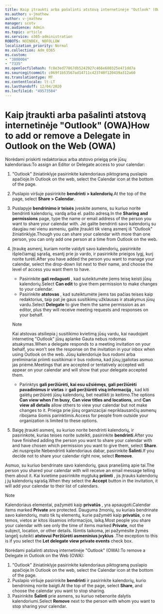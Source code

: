```yaml
---
title: Kaip įtraukti arba pašalinti atstovą internetinėje "Outlook" (OWA)
ms.author: v-jmathew
author: v-jmathew
manager: scotv
ms.audience: Admin
ms.topic: article
ms.service: o365-administration
ROBOTS: NOINDEX, NOFOLLOW
localization_priority: Normal
ms.collection: Adm_O365
ms.custom:
- "3800004"
- "7335"
ms.openlocfilehash: fc8e3ed77867db5242927c466e680325e471dd7a
ms.sourcegitcommit: c069f1b53567ad14711c423740f120439a312a60
ms.translationtype: MT
ms.contentlocale: lt-LT
ms.lasthandoff: 12/04/2020
ms.locfileid: "49573584"
---
```

# <a name="how-to-add-or-remove-a-delegate-in-outlook-on-the-web-owa"></a><span data-ttu-id="37c23-102">Kaip įtraukti arba pašalinti atstovą internetinėje "Outlook" (OWA)</span><span class="sxs-lookup"><span data-stu-id="37c23-102">How to add or remove a Delegate in Outlook on the Web (OWA)</span></span>

<span data-ttu-id="37c23-103">Norėdami priskirti redaktoriaus arba atstovo prieigą prie jūsų kalendoriaus:</span><span class="sxs-lookup"><span data-stu-id="37c23-103">To assign an Editor or Delegate access to your calendar:</span></span>

1. <span data-ttu-id="37c23-104">"Outlook" žiniatinklyje pasirinkite kalendoriaus piktogramą puslapio apačioje.</span><span class="sxs-lookup"><span data-stu-id="37c23-104">In Outlook on the web, select the Calendar icon at the bottom of the page.</span></span>
2. <span data-ttu-id="37c23-105">Puslapio viršuje pasirinkite **bendrinti > kalendorių**.</span><span class="sxs-lookup"><span data-stu-id="37c23-105">At the top of the page, select **Share > Calendar**.</span></span>
3. <span data-ttu-id="37c23-106">Puslapyje **bendrinimo ir teisės** įveskite asmens, su kuriuo norite bendrinti kalendorių, vardą arba el. pašto adresą.</span><span class="sxs-lookup"><span data-stu-id="37c23-106">In the **Sharing and permissions** page, type the name or email address of the person you want to share your calendar with.</span></span> <span data-ttu-id="37c23-107">Jei galite bendrinti savo kalendorių su daugiau nei vienu asmeniu, galite įtraukti tik vieną asmenį iš "Outlook" žiniatinklyje.</span><span class="sxs-lookup"><span data-stu-id="37c23-107">Though you can share your calendar with more than one person, you can only add one person at a time from Outlook on the web.</span></span>
4. <span data-ttu-id="37c23-108">Įtraukę asmenį, kuriam norite valdyti savo kalendorių, pasirinkite išplečiamąjį sąrašą, esantį prie jo vardo, ir pasirinkite prieigos lygį, kurį norite turėti.</span><span class="sxs-lookup"><span data-stu-id="37c23-108">After you have added the person you want to manage your calendar, select the drop-down list next to their name, and choose the level of access you want them to have.</span></span>

    - <span data-ttu-id="37c23-109">Pasirinkite **gali redaguoti** , kad suteiktumėte jiems teisę keisti jūsų kalendorių.</span><span class="sxs-lookup"><span data-stu-id="37c23-109">Select **Can edit** to give them permission to make changes to your calendar.</span></span>
    - <span data-ttu-id="37c23-110">Pasirinkite **atstovas** , kad suteiktumėte jiems tas pačias teises kaip redaktorius, taip pat jie gaus susitikimų užklausas ir atsakymus jūsų vardu.</span><span class="sxs-lookup"><span data-stu-id="37c23-110">Select **Delegate** to give them the same permission as an editor, plus they will receive meeting requests and responses on your behalf.</span></span>
    > [!NOTE]
    > <span data-ttu-id="37c23-111">Kai atstovas atsiliepia į susitikimo kvietimą jūsų vardu, kai naudojant internetinę "Outlook" jūsų aplanke Gauta nebus rodomas atsakymas.</span><span class="sxs-lookup"><span data-stu-id="37c23-111">When a delegate responds to a meeting invitation on your behalf, you won't see the response on the invitation in your inbox when using Outlook on the web.</span></span> <span data-ttu-id="37c23-112">Jūsų kalendoriuje bus rodomi arba preliminariai priimti susitikimai ir bus rodoma, kad jūsų įgaliotas asmuo jas priėmė.</span><span class="sxs-lookup"><span data-stu-id="37c23-112">Meetings that are accepted or tentatively accepted will appear on your calendar and will show that your delegate accepted them.</span></span>
    - <span data-ttu-id="37c23-113">Parinktys **gali peržiūrėti, kai esu užsiėmęs**, **gali peržiūrėti pavadinimus ir vietas** ir **gali peržiūrėti visą informaciją** , kad kiti galėtų peržiūrėti jūsų kalendorių, bet neatlikti jo keitimo.</span><span class="sxs-lookup"><span data-stu-id="37c23-113">The options **Can view when I'm busy**, **Can view titles and locations**, and **Can view all details** allow others to view your calendar but not make changes to it.</span></span> <span data-ttu-id="37c23-114">Prieiga prie jūsų organizacijai nepriklausančių asmenų ribojama šiomis parinktimis.</span><span class="sxs-lookup"><span data-stu-id="37c23-114">Access for people from outside your organization is limited to these options.</span></span>

5. <span data-ttu-id="37c23-115">Baigę įtraukti asmenį, su kuriuo norite bendrinti kalendorių, ir pasirinkote, kurias teises norite suteikti, pasirinkite **bendrinti**.</span><span class="sxs-lookup"><span data-stu-id="37c23-115">After you have finished adding the person you want to share your calendar with and have chosen which permission you want to give them, select **Share**.</span></span> <span data-ttu-id="37c23-116">Jei nuspręsite Nebendrinti kalendoriaus dabar, pasirinkite **Šalinti**.</span><span class="sxs-lookup"><span data-stu-id="37c23-116">If you decide not to share your calendar right now, select **Remove**.</span></span>

<span data-ttu-id="37c23-117">Asmuo, su kuriuo bendrinate savo kalendorių, gaus pranešimą apie tai.</span><span class="sxs-lookup"><span data-stu-id="37c23-117">The person you shared your calendar with will receive an email message telling them about it.</span></span> <span data-ttu-id="37c23-118">Kai kvietime pasirinkite mygtuką **priimti** , jis įtrauks kalendorių į jų kalendorių sąrašą.</span><span class="sxs-lookup"><span data-stu-id="37c23-118">When they select the **Accept** button in the invitation, it will add your calendar to their list of calendars.</span></span>

> [!NOTE]
> <span data-ttu-id="37c23-119">Kalendoriaus elementai, pažymėti kaip **privatūs** , yra apsaugoti.</span><span class="sxs-lookup"><span data-stu-id="37c23-119">Calendar items marked **Private** are protected.</span></span> <span data-ttu-id="37c23-120">Dauguma žmonių, su kuriais bendrinate savo kalendorių, mato tik tų elementų, kurie pažymėti kaip **privatūs**, o ne temos, vietos ar kitos išsamios informacijos, laiką.</span><span class="sxs-lookup"><span data-stu-id="37c23-120">Most people you share your calendar with see only the time of items marked **Private**, not the subject, location, or other details.</span></span> <span data-ttu-id="37c23-121">Išimtis taikoma, jei pažymėsite žymės langelį suteikti **atstovui Peržiūrėti asmeninius įvykius** .</span><span class="sxs-lookup"><span data-stu-id="37c23-121">The exception to this is if you select the **Let delegate view private events** check box.</span></span>

<span data-ttu-id="37c23-122">Norėdami pašalinti atstovą internetinėje "Outlook" (OWA):</span><span class="sxs-lookup"><span data-stu-id="37c23-122">To remove a Delegate in Outlook on the Web (OWA):</span></span>

1. <span data-ttu-id="37c23-123">"Outlook" žiniatinklyje pasirinkite kalendoriaus piktogramą puslapio apačioje.</span><span class="sxs-lookup"><span data-stu-id="37c23-123">In Outlook on the web, select the Calendar icon at the bottom of the page.</span></span>
2. <span data-ttu-id="37c23-124">Puslapio viršuje pasirinkite **bendrinti** ir pasirinkite kalendorių, kurio bendrinimą norite baigti.</span><span class="sxs-lookup"><span data-stu-id="37c23-124">At the top of the page, select **Share**, and choose the calendar you want to stop sharing.</span></span>
3. <span data-ttu-id="37c23-125">Pasirinkite **Šalinti** prie asmens, su kuriuo nebenorite dalytis kalendoriumi.</span><span class="sxs-lookup"><span data-stu-id="37c23-125">Select **Remove** next to the person with whom you want to stop sharing your calendar.</span></span>
